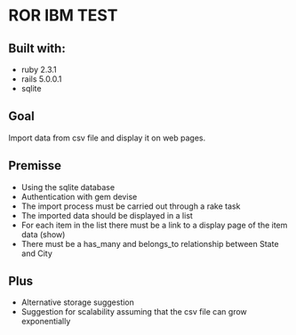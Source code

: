 # ROR IBM TEST

## Built with:

* ruby 2.3.1
* rails 5.0.0.1
* sqlite

## Goal

Import data from csv file and display it on web pages.

## Premisse

* Using the sqlite database
* Authentication with gem devise
* The import process must be carried out through a rake task
* The imported data should be displayed in a list
* For each item in the list there must be a link to a display page of the item data (show)
* There must be a has_many and belongs_to relationship between State and City

## Plus

* Alternative storage suggestion
* Suggestion for scalability assuming that the csv file can grow exponentially
